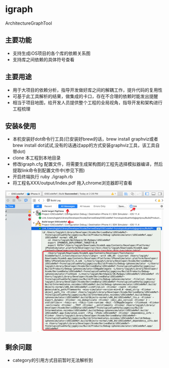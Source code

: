 # igraph
ArchitectureGraphTool

## 主要功能
- 支持生成iOS项目的各个库的依赖关系图
- 支持库之间依赖的具体符号查看

## 主要用途
- 用于大项目的依赖分析，指导开发做好库之间的解耦工作，提升代码的复用性
- 可基于此工具解析的结果，做集成的卡口，存在不合理的依赖时能发出提醒
- 相当于项目地图，给开发人员提供整个工程的全局视角，指导开发和架构进行工程梳理

## 安装&使用
- 本机安装好dot命令行工具(已安装好brew的话，brew install graphviz或者brew install dot试试,没有的话通过app的方式安装graphviz工具，该工具自带dot)
- clone 本工程到本地目录
- 修改igraph.cfg 配置文件，将需要生成架构图的工程先选择模拟器编译，然后提取link命令到配置文件中(参见下图)
- 开启终端执行 ruby ./igraph.rb
- 将工程名XXX/output/Index.pdf 拖入chrome浏览器即可查看

![Image text](https://github.com/logiph/igraph/blob/master/step3.jpg)

## 剩余问题
- category的引用方式目前暂时无法解析到
